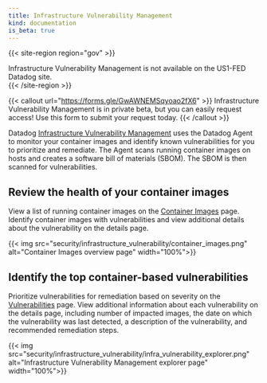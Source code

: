 ```yaml
---
title: Infrastructure Vulnerability Management
kind: documentation
is_beta: true
---
```


{{< site-region region="gov" >}}
<div class="alert alert-warning">
Infrastructure Vulnerability Management is not available on the US1-FED Datadog site.
</div>
{{< /site-region >}}

{{< callout url="https://forms.gle/GwAWNEMSqyoao2fX6" >}}
  Infrastructure Vulnerability Management is in private beta, but you can easily request access! Use this form to submit your request today.
{{< /callout >}}

Datadog [Infrastructure Vulnerability Management][1] uses the Datadog Agent to monitor your container images and identify known vulnerabilities for you to prioritize and remediate. The Agent scans running container images on hosts and creates a software bill of materials (SBOM). The SBOM is then scanned for vulnerabilities.

## Review the health of your container images

View a list of running container images on the [Container Images][2] page. Identify container images with vulnerabilities and view additional details about the vulnerability on the details page.

{{< img src="security/infrastructure_vulnerability/container_images.png" alt="Container Images overview page" width="100%">}}

## Identify the top container-based vulnerabilities

Prioritize vulnerabilities for remediation based on severity on the [Vulnerabilities][3] page. View additional information about each vulnerability on the details page, including number of impacted images, the date on which the vulnerability was last detected, a description of the vulnerability, and recommended remediation steps.

{{< img src="security/infrastructure_vulnerability/infra_vulnerability_explorer.png" alt="Infrastructure Vulnerability Management explorer page" width="100%">}}

[1]: https://app.datadoghq.com/security/infra-vulnerability
[2]: https://app.datadoghq.com/containers/images
[3]: https://app.datadoghq.com/security/infra-vulnerability